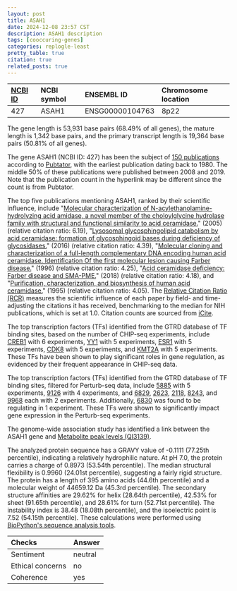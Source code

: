 ```yaml
---
layout: post
title: ASAH1
date: 2024-12-08 23:57 CST
description: ASAH1 description
tags: [cooccuring-genes]
categories: replogle-least
pretty_table: true
citation: true
related_posts: true
---
```




| [NCBI ID](https://www.ncbi.nlm.nih.gov/gene/427) | NCBI symbol | ENSEMBL ID | Chromosome location |
| :-------- | :------- | :-------- | :------- |
| 427  | ASAH1 | ENSG00000104763 | 8p22 |



The gene length is 53,931 base pairs (68.49% of all genes), the mature length is 1,342 base pairs, and the primary transcript length is 19,364 base pairs (50.81% of all genes).


The gene ASAH1 (NCBI ID: 427) has been the subject of [150 publications](https://pubmed.ncbi.nlm.nih.gov/?term=%22ASAH1%22) according to [Pubtator](https://academic.oup.com/nar/article/47/W1/W587/5494727), with the earliest publication dating back to 1980. The middle 50% of these publications were published between 2008 and 2019. Note that the publication count in the hyperlink may be different since the count is from Pubtator.


The top five publications mentioning ASAH1, ranked by their scientific influence, include "[Molecular characterization of N-acylethanolamine-hydrolyzing acid amidase, a novel member of the choloylglycine hydrolase family with structural and functional similarity to acid ceramidase.](https://pubmed.ncbi.nlm.nih.gov/15655246)" (2005) (relative citation ratio: 6.19), "[Lysosomal glycosphingolipid catabolism by acid ceramidase: formation of glycosphingoid bases during deficiency of glycosidases.](https://pubmed.ncbi.nlm.nih.gov/26898341)" (2016) (relative citation ratio: 4.39), "[Molecular cloning and characterization of a full-length complementary DNA encoding human acid ceramidase. Identification Of the first molecular lesion causing Farber disease.](https://pubmed.ncbi.nlm.nih.gov/8955159)" (1996) (relative citation ratio: 4.25), "[Acid ceramidase deficiency: Farber disease and SMA-PME.](https://pubmed.ncbi.nlm.nih.gov/30029679)" (2018) (relative citation ratio: 4.18), and "[Purification, characterization, and biosynthesis of human acid ceramidase.](https://pubmed.ncbi.nlm.nih.gov/7744740)" (1995) (relative citation ratio: 4.05). The [Relative Citation Ratio (RCR)](https://journals.plos.org/plosbiology/article?id=10.1371/journal.pbio.1002541) measures the scientific influence of each paper by field- and time-adjusting the citations it has received, benchmarking to the median for NIH publications, which is set at 1.0. Citation counts are sourced from [iCite](https://icite.od.nih.gov).





The top transcription factors (TFs) identified from the GTRD database of TF binding sites, based on the number of CHIP-seq experiments, include [CREB1](https://www.ncbi.nlm.nih.gov/gene/1385) with 6 experiments, [YY1](https://www.ncbi.nlm.nih.gov/gene/7528) with 5 experiments, [ESR1](https://www.ncbi.nlm.nih.gov/gene/2099) with 5 experiments, [CDK8](https://www.ncbi.nlm.nih.gov/gene/1024) with 5 experiments, and [KMT2A](https://www.ncbi.nlm.nih.gov/gene/4297) with 5 experiments. These TFs have been shown to play significant roles in gene regulation, as evidenced by their frequent appearance in CHIP-seq data.


The top transcription factors (TFs) identified from the GTRD database of TF binding sites, filtered for Perturb-seq data, include [5885](https://www.ncbi.nlm.nih.gov/gene/5885) with 5 experiments, [9126](https://www.ncbi.nlm.nih.gov/gene/9126) with 4 experiments, and [6829](https://www.ncbi.nlm.nih.gov/gene/6829), [2623](https://www.ncbi.nlm.nih.gov/gene/2623), [2118](https://www.ncbi.nlm.nih.gov/gene/2118), [8243](https://www.ncbi.nlm.nih.gov/gene/8243), and [9968](https://www.ncbi.nlm.nih.gov/gene/9968) each with 2 experiments. Additionally, [6830](https://www.ncbi.nlm.nih.gov/gene/6830) was found to be regulating in 1 experiment. These TFs were shown to significantly impact gene expression in the Perturb-seq experiments.


The genome-wide association study has identified a link between the ASAH1 gene and [Metabolite peak levels (QI3139)](https://pubmed.ncbi.nlm.nih.gov/35995766).





The analyzed protein sequence has a GRAVY value of -0.1111 (77.25th percentile), indicating a relatively hydrophilic nature. At pH 7.0, the protein carries a charge of 0.8973 (53.54th percentile). The median structural flexibility is 0.9960 (24.01st percentile), suggesting a fairly rigid structure. The protein has a length of 395 amino acids (44.6th percentile) and a molecular weight of 44659.12 Da (45.3rd percentile). The secondary structure affinities are 29.62% for helix (28.64th percentile), 42.53% for sheet (91.65th percentile), and 28.61% for turn (52.71st percentile). The instability index is 38.48 (18.08th percentile), and the isoelectric point is 7.52 (54.15th percentile). These calculations were performed using [BioPython's sequence analysis tools](https://biopython.org/docs/1.75/api/Bio.SeqUtils.ProtParam.html).



| Checks    | Answer |
| :-------- | :------- |
| Sentiment  | neutral   |
| Ethical concerns | no     |
| Coherence    | yes    |